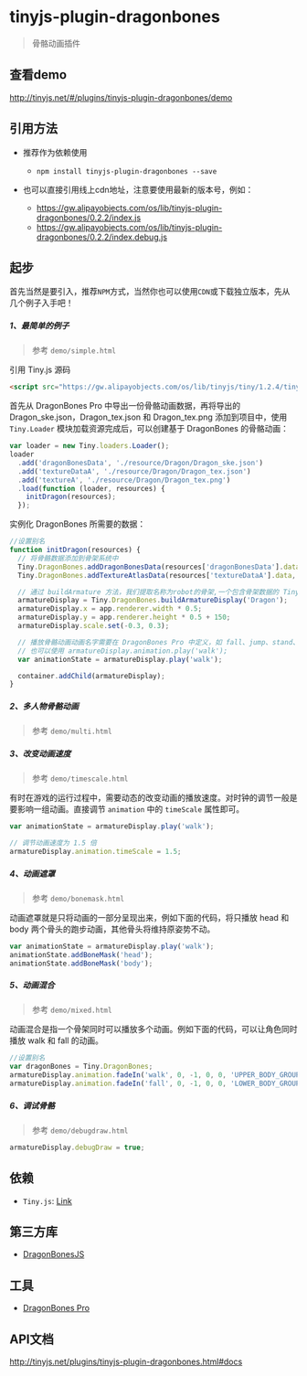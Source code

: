 # tinyjs-plugin-dragonbones

> 骨骼动画插件

## 查看demo

http://tinyjs.net/#/plugins/tinyjs-plugin-dragonbones/demo

## 引用方法

- 推荐作为依赖使用

  - `npm install tinyjs-plugin-dragonbones --save`

- 也可以直接引用线上cdn地址，注意要使用最新的版本号，例如：

  - https://gw.alipayobjects.com/os/lib/tinyjs-plugin-dragonbones/0.2.2/index.js
  - https://gw.alipayobjects.com/os/lib/tinyjs-plugin-dragonbones/0.2.2/index.debug.js

## 起步
首先当然是要引入，推荐`NPM`方式，当然你也可以使用`CDN`或下载独立版本，先从几个例子入手吧！

##### 1、最简单的例子

> 参考 `demo/simple.html`

引用 Tiny.js 源码

``` html
<script src="https://gw.alipayobjects.com/os/lib/tinyjs/tiny/1.2.4/tiny.js"></script>
```

首先从 DragonBones Pro 中导出一份骨骼动画数据，再将导出的 Dragon_ske.json，Dragon_tex.json 和 Dragon_tex.png 添加到项目中，使用 `Tiny.Loader` 模块加载资源完成后，可以创建基于 DragonBones 的骨骼动画：

``` js
var loader = new Tiny.loaders.Loader();
loader
  .add('dragonBonesData', './resource/Dragon/Dragon_ske.json')
  .add('textureDataA', './resource/Dragon/Dragon_tex.json')
  .add('textureA', './resource/Dragon/Dragon_tex.png')
  .load(function (loader, resources) {
    initDragon(resources);
  });
```

实例化 DragonBones 所需要的数据：

``` js
//设置别名
function initDragon(resources) {
  // 将骨骼数据添加到骨架系统中
  Tiny.DragonBones.addDragonBonesData(resources['dragonBonesData'].data);
  Tiny.DragonBones.addTextureAtlasData(resources['textureDataA'].data, resources['textureA'].texture);

  // 通过 buildArmature 方法，我们提取名称为robot的骨架,一个包含骨架数据的 Tiny.Container 对象。要想在舞台中看到该骨架，我们需要将其显性的添加到的舞台当中
  armatureDisplay = Tiny.DragonBones.buildArmatureDisplay('Dragon');
  armatureDisplay.x = app.renderer.width * 0.5;
  armatureDisplay.y = app.renderer.height * 0.5 + 150;
  armatureDisplay.scale.set(-0.3, 0.3);

  // 播放骨骼动画动画名字需要在 DragonBones Pro 中定义，如 fall、jump、stand、walk
  // 也可以使用 armatureDisplay.animation.play('walk');
  var animationState = armatureDisplay.play('walk');

  container.addChild(armatureDisplay);
}
```

##### 2、多人物骨骼动画

> 参考 `demo/multi.html`

##### 3、改变动画速度

> 参考 `demo/timescale.html`

有时在游戏的运行过程中，需要动态的改变动画的播放速度。对时钟的调节一般是要影响一组动画。直接调节 `animation` 中的 `timeScale` 属性即可。

``` js
var animationState = armatureDisplay.play('walk');

// 调节动画速度为 1.5 倍
armatureDisplay.animation.timeScale = 1.5;
```

##### 4、动画遮罩

> 参考 `demo/bonemask.html`

动画遮罩就是只将动画的一部分呈现出来，例如下面的代码，将只播放 head 和 body 两个骨头的跑步动画，其他骨头将维持原姿势不动。

``` javascript
var animationState = armatureDisplay.play('walk');
animationState.addBoneMask('head');
animationState.addBoneMask('body');
```

##### 5、动画混合

> 参考 `demo/mixed.html`

动画混合是指一个骨架同时可以播放多个动画。例如下面的代码，可以让角色同时播放 walk 和 fall 的动画。

``` js
//设置别名
var dragonBones = Tiny.DragonBones;
armatureDisplay.animation.fadeIn('walk', 0, -1, 0, 0, 'UPPER_BODY_GROUP', dragonBones.Animation.SAME_GROUP);
armatureDisplay.animation.fadeIn('fall', 0, -1, 0, 0, 'LOWER_BODY_GROUP', dragonBones.Animation.SAME_GROUP);
```

##### 6、调试骨骼

> 参考 `demo/debugdraw.html`

``` js
armatureDisplay.debugDraw = true;
```

## 依赖
- `Tiny.js`: [Link](http://tinyjs.net/api)

## 第三方库
- [DragonBonesJS](https://github.com/DragonBones/DragonBonesJS/tree/5.0)

## 工具
- [DragonBones Pro](http://dragonbones.com/cn/index.html)

## API文档

http://tinyjs.net/plugins/tinyjs-plugin-dragonbones.html#docs
